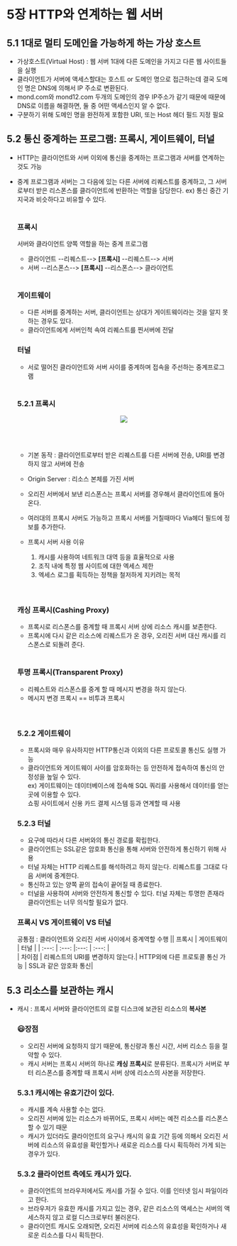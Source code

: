 # 5장 HTTP와 연계하는 웹 서버

## 5.1 1대로 멀티 도메인을 가능하게 하는 가상 호스트
- 가상호스트(Virtual Host) : 웹 서버 1대에 다른 도메인을 가지고 다른 웹 사이트들을 실행
- 클라이언트가 서버에 액세스할대는 호스트 or 도메인 명으로 접근하는데 결국 도메인 명은 DNS에 의해서 IP 주소로 변환된다. 
- mond.com와 mond12.com 두개의 도메인의 경우 IP주소가 같기 때문에 때문에 DNS로 이름을 해결하면, 둘 중 어떤 액세스인지 알 수 없다.
- 구분하기 위해 도메인 명을 완전하게 포함한 URI, 또는 Host 헤더 필드 지정 필요

## 5.2 통신 중계하는 프로그램: 프록시, 게이트웨이, 터널
- HTTP는 클라이언트와 서버 이외에 통신을 중계하는 프로그램과 서버를 연계하는 것도 가능
- 중계 프로그램과 서버는 그 다음에 있는 다른 서버에 리퀘스트를 중계하고, 그 서버로부터 받은 리스폰스를 클라이언트에 반환하는 역할을 담당한다. ex) 통신 중간 기지국과 비슷하다고 비유할 수 있다.  </br></br>
    
    ### 프록시 
    서버와 클라이언트 양쪽 역할을 하는 중계 프로그램 
    - 클라이언트 --리퀘스트--> **[프록시]** --리퀘스트--> 서버
    - 서버 --리스폰스--> **[프록시]** --리스폰스--> 클라이언트</br></br>

    ### 게이트웨이
    - 다른 서버를 중계하는 서버, 클라이언트는 상대가 게이트웨이라는 것을 알지 못하는 경우도 있다.
    - 클라이언트에게 서버인척 속여 리퀘스트를 찐서버에 전달 

    ### 터널
    - 서로 떨어진 클라이언트와 서버 사이를 중계하며 접속을 주선하는 중계프로그램</br></br>

    ### 5.2.1 프록시
    <p align="center"><img  src="https://github.com/mond1219/Zerobase-Study/blob/main/%EA%B7%B8%EB%A6%BC%EC%9C%BC%EB%A1%9C%20%EB%B0%B0%EC%9A%B0%EB%8A%94%20HTTP%20%26%20Network%20Basic/HTTP%EC%99%80%20%EC%97%B0%EA%B3%84%ED%95%98%EB%8A%94%20%EC%9B%B9%20%EC%84%9C%EB%B2%84/part4img/1.PNG">
    </p> </br></br>

    - 기본 동작 : 클라이언트로부터 받은 리퀘스트를 다른 서버에 전송, URI를 변경하지 않고 서버에 전송
    - Origin Server : 리소스 본체를 가진 서버
    - 오리진 서버에서 보낸 리스폰스는 프록시 서버를 경우해서 클라이언트에 돌아온다.
    - 여러대의 프록시 서버도 가능하고 프록시 서버를 거칠때마다 Via헤더 필드에 정보를 추가한다.
    
    - 프록시 서버 사용 이유</br>  
        1. 캐시를 사용하여 네트워크 대역 등을 효율적으로 사용</br>
        2. 조직 내에 특정 웹 사이트에 대한 엑세스 제한</br>
        3. 엑세스 로그를 획득하는 정책을 철저하게 지키려는 목적</br></br></br>

    ### 캐싱 프록시(Cashing Proxy)
    - 프록시로 리스폰스를 중계할 때 프록시 서버 상에 리소스 캐시를 보존한다.
    - 프록시에 다시 같은 리소스에 리퀘스트가 온 경우, 오리진 서버 대신 캐시를 리스폰스로 되돌려 준다.</br></br>

    ### 투명 프록시(Transparent Proxy)
    - 리퀘스트와 리스폰스를 중계 할 때 메시지 변경을 하지 않는다.
    - 메시지 변경 프록시 == 비투과 프록시 </br></br></br>

    ### 5.2.2 게이트웨이
    - 프록시와 매우 유사하지만 HTTP통신과 이외의 다른 프로토콜 통신도 실행 가능
    - 클라이언트와 게이트웨이 사이를 암호화하는 등 안전하게 접속하여 통신의 안정성을 높일 수 있다.   
    ex) 게이트웨이는 데이터베이스에 접속해 SQL 쿼리를 사용해서 데이터를 얻는 곳에 이용할 수 있다.</br>쇼핑 사이트에서 신용 카드 결제 시스템 등과 연계할 때 사용 

    ### 5.2.3 터널

    - 요구에 따라서 다른 서버와의 통신 경로를 확립한다. 
    - 클라이언트는 SSL같은 암호화 통신을 통해 서버와 안전하게 통신하기 위해 사용
    - 터널 자체는 HTTP 리퀘스트를 해석하려고 하지 않는다. 리퀘스트를 그대로 다음 서버에 중계한다. 
    - 통신하고 있는 양쪽 끝의 접속이 끝어질 때 종료한다.
    - 터널을 사용하여 서버와 안전하게 통신할 수 있다. 터널 자체는 투명한 존재라 클라이언트는 너무 의식할 필요가 없다.</br>

    ### 프록시 VS 게이트웨이 VS 터널
    공통점 : 클라이언트와 오리진 서버 사이에서 중계역할 수행
    || 프록시 | 게이트웨이 | 터널 |
    | :---: | :---: |:---: | :---: |    
    | 차이점 | 리퀘스트의 URI를 변경하지 않는다.| HTTP외에 다른 프로토콜 통신 가능 | SSL과 같은 암호화 통신|

## 5.3 리소스를 보관하는 캐시 
   
- 캐시 : 프록시 서버와 클라이언트의 로컬 디스크에 보관된 리소스의 **복사본**
    
    ### 😃장점 
    -  오리진 서버에 요청하지 않기 때문에, 통신량과 통신 시간, 서버 리소스 등을 절약할 수 있다. 
    - 캐시 서버는 프록시 서버의 하나로 **캐싱 프록시**로 분류된다. 프록시가 서버로 부터 리스폰스를 중계할 때 프록시 서버 상에 리소스의 사본을 저장한다.

    ### 5.3.1 캐시에는 유효기간이 있다.
    - 캐시를 계속 사용할 수는 없다.
    - 오리진 서버에 있는 리소스가 바뀌어도, 프록시 서버는 예전 리소스를 리스폰스 할 수 있기 때문 
    - 캐시가 있더라도 클라이언트의 요구나 캐시의 유효 기간 등에 의해서 오리진 서버에 리소스의 유효성을 확인할거나 새로운 리소스를 다시 획득하러 가게 되는 경우가 있다.

    ### 5.3.2 클라이언트 측에도 캐시가 있다. 
    - 클라이언트의 브라우저에서도 캐시를 가질 수 있다. 이를 인터넷 임시 파일이라고 한다. 
    - 브라우저가 유효한 캐시를 가지고 있는 경우, 같은 리소스의 액세스는 서버의 액세스하지 않고 로컬 디스크로부터 불러온다. 
    - 클라이언트 캐시도 오래되면, 오리진 서버에 리소스의 유효성을 확인하거나 새로운 리소스를 다시 획득한다.

